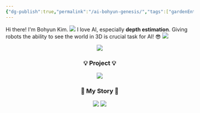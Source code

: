 ```yaml
---
{"dg-publish":true,"permalink":"/ai-bohyun-genesis/","tags":["gardenEntry"]}
---
```


Hi there! I'm Bohyun Kim.
![](https://i.imgur.com/QgQEYB7.png)
I love AI, especially **depth estimation**. 
Giving robots the ability to see the world in 3D is crucial task for AI! 😎
![](https://i.imgur.com/yavo3el.png)

<div align="center">
  <img src="https://capsule-render.vercel.app/api?type=transparent&fontColor=429421&FontSize=20&text=KIMBOHYUN&animation=blink"
	    <br>

 <h3 align="center">💡 Project 💡</h3> 
  <a href="https://boyamie.github.io/"><img src="https://img.shields.io/badge/NaverBoostcampAITechDiary-03C75A?style=for-the-badge&logo=Naver&logoColor=white" /></a>
    <br>
</div>
<h3 align="center">📝 My Story 📝</h3>  
<div align="center">
	<a href="https://velog.io/@boyamie_/posts" target="_blank"><img src="https://img.shields.io/badge/Velog-1EBC8F?style=for-the-badge&logo=Velog&logoColor=white"/></a> <a href="https://blog.naver.com/boyamie" target="_blank"><img src="https://img.shields.io/badge/Blog-03C75A?style=for-the-badge&logo=Naver&logoColor=white"/></a>
</div>






